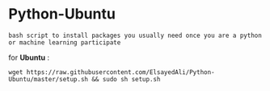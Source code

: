 # Python-Ubuntu
```
bash script to install packages you usually need once you are a python or machine learning participate 
```
for **Ubuntu** :

```
wget https://raw.githubusercontent.com/ElsayedAli/Python-Ubuntu/master/setup.sh && sudo sh setup.sh
```
